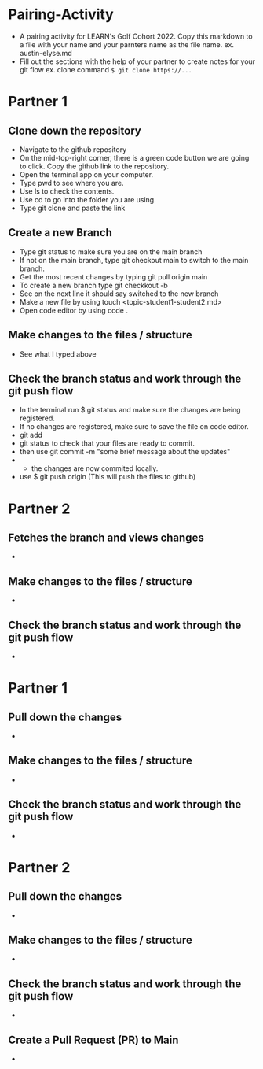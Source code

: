 # Pairing-Activity
- A pairing activity for LEARN's Golf Cohort 2022. Copy this markdown to a file with your name and your parnters name as the file name. 
    ex. austin-elyse.md
- Fill out the sections with the help of your partner to create notes for your git flow
    ex. clone command `$ git clone https://...`


# Partner 1
## Clone down the repository 
  - Navigate to the github repository
  - On the mid-top-right corner, there is a green code button we are going to click. Copy the github link to the repository.
  - Open the terminal app on your computer.
  - Type pwd to see where you are.
  - Use ls to check the contents.
  - Use cd to go into the folder you are using.
  - Type git clone and paste the link

## Create a new Branch 
  - Type git status to make sure you are on the main branch
  - If not on the main branch, type git checkout main to switch to the main branch.
  - Get the most recent changes by typing git pull origin main
  - To create a new branch type git checkkout -b <topic-initial1-initial2>
  - See on the next line it should say switched to the new branch
  - Make a new file by using touch <topic-student1-student2.md>
  - Open code editor by using code .

## Make changes to the files / structure
  - See what I typed above
  
## Check the branch status and work through the git push flow
  - In the terminal run $ git status and make sure the changes are being registered.
  - If no changes are registered, make sure to save the file on code editor.
  - git add <file-name>
  - git status to check that your files are ready to commit.
  - then use git commit -m "some brief message about the updates"
  - * the changes are now commited locally.
  - use $ git push origin <branch-name> (This will push the files to github)

# Partner 2
## Fetches the branch and views changes
 - 

##  Make changes to the files / structure
 - 

## Check the branch status and work through the git push flow
 - 

# Partner 1
## Pull down the changes 
 - 

## Make changes to the files / structure
 - 

## Check the branch status and work through the git push flow
 - 

# Partner 2
## Pull down the changes 
 - 

##  Make changes to the files / structure
 - 

## Check the branch status and work through the git push flow
 -

## Create a Pull Request (PR) to Main
 - 
